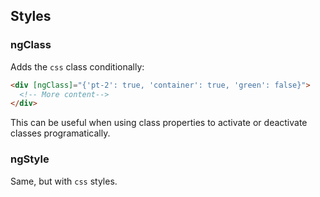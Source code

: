## Styles

### ngClass
Adds the `css` class conditionally:
```html
<div [ngClass]="{'pt-2': true, 'container': true, 'green': false}">
  <!-- More content-->
</div>
```
This can be useful when using class properties to activate or deactivate classes programatically.

### ngStyle
Same, but with `css` styles.